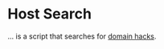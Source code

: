 Host Search
===========

... is a script that searches for [domain hacks][1].

[1]: http://en.wikipedia.org/wiki/Domain_hack
